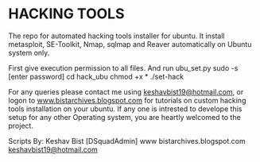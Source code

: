 HACKING TOOLS
=============

The repo for automated hacking tools installer for ubuntu. It install metasploit, SE-Toolkit, Nmap, sqlmap and Reaver automatically on Ubuntu system only.

First give execution permission to all files. And run ubu_set.py 
 sudo -s
 [enter password]
 cd hack_ubu
 chmod +x *
 ./set-hack
 
 For any queries please contact me using 
 keshavbist19@hotmail.com, or
 logon to www.bistarchives.blogspot.com for tutorials on custom hacking tools installation on your ubuntu. If any one
 is intrested to develope this setup for any other Operating system, you are heartly welcomed to the project. 
 
 Scripts By:
 Keshav Bist [DSquadAdmin] 
 www bistarchives.blogspot.com
 keshavbist19@hotmail.com
